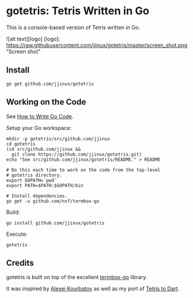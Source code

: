 # gotetris: Tetris Written in Go

This is a console-based version of Tetris written in Go.

![alt text][logo]
[logo]: https://raw.githubusercontent.com/jjinux/gotetris/master/screen_shot.png "Screen shot"

## Install

	go get github.com/jjinux/gotetris


## Working on the Code

See [How to Write Go Code](https://golang.org/doc/code.html).

Setup your Go workspace:

	mkdir -p gotetris/src/github.com/jjinux
	cd gotetris
	(cd src/github.com/jjinux &&
	  git clone https://github.com/jjinux/gotetris.git)
	echo "See src/github.com/jjinux/gotetris/README." > README

	# Do this each time to work on the code from the top-level
	# gotetris directory.
	export GOPATH=`pwd`
	export PATH=$PATH:$GOPATH/bin

	# Install dependencies.
	go get -u github.com/nsf/termbox-go

Build:

	go install github.com/jjinux/gotetris

Execute:

	gotetris

## Credits

gotetris is built on top of the excellent
[termbox-go](https://github.com/nsf/termbox-go) library.

It was inspired by [Alexei Kourbatov](http://www.javascripter.net) as
well as my port of [Tetris to Dart](http://code.google.com/p/tetris-in-dart/).
